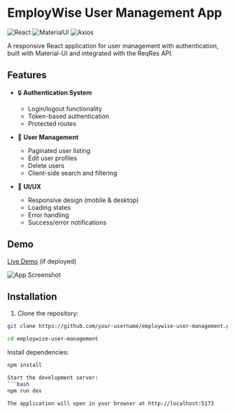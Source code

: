 # EmployWise User Management App

![React](https://img.shields.io/badge/React-18.2.0-blue)
![MaterialUI](https://img.shields.io/badge/Material%20UI-5.14.2-blueviolet)
![Axios](https://img.shields.io/badge/Axios-1.5.0-yellowgreen)

A responsive React application for user management with authentication, built with Material-UI and integrated with the ReqRes API.

## Features

- 🔒 **Authentication System**
  - Login/logout functionality
  - Token-based authentication
  - Protected routes

- 👥 **User Management**
  - Paginated user listing
  - Edit user profiles
  - Delete users
  - Client-side search and filtering

- 🎨 **UI/UX**
  - Responsive design (mobile & desktop)
  - Loading states
  - Error handling
  - Success/error notifications

## Demo

[Live Demo](https://employwise-demo.vercel.app) (if deployed)

![App Screenshot](/screenshot.png)

## Installation

1. Clone the repository:
```bash
git clone https://github.com/your-username/employwise-user-management.git

cd employwise-user-management

```

Install dependencies:
```bash
npm install

Start the development server:
```bash
npm run dev

The application will open in your browser at http://localhost:5173